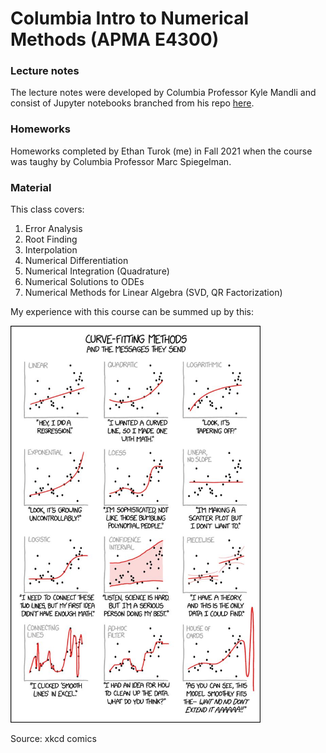 # Columbia Intro to Numerical Methods (APMA E4300)

### Lecture notes
The lecture notes were developed by Columbia Professor Kyle Mandli and consist of Jupyter notebooks branched from his repo [here](https://github.com/mandli/intro-numerical-methods).

### Homeworks 
Homeworks completed by Ethan Turok (me) in Fall 2021 when the course was taughy by Columbia Professor Marc Spiegelman.

### Material
This class covers:
1. Error Analysis
2. Root Finding
3. Interpolation
4. Numerical Differentiation
5. Numerical Integration (Quadrature)
6. Numerical Solutions to ODEs
7. Numerical Methods for Linear Algebra (SVD, QR Factorization)


My experience with this course can be summed up by this:

<img src="interpolation_xkcd.jpg" alt="drawing" width="400"/>

Source: xkcd comics
